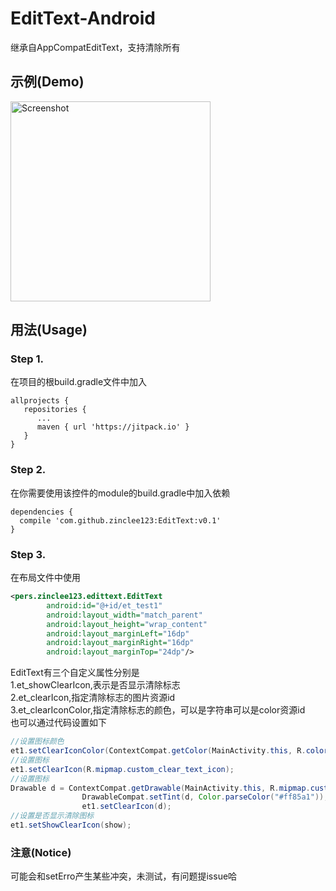 # EditText-Android
继承自AppCompatEditText，支持清除所有

## 示例(Demo)
<p><img src="https://github.com/zinclee123/EditText-Android/blob/master/img/Demo.gif?raw=true?raw=true" width="320" alt="Screenshot"/></p>

## 用法(Usage)
### Step 1.
在项目的根build.gradle文件中加入<br/>
```
allprojects {
   repositories {
      ...
      maven { url 'https://jitpack.io' }
   }
}
   ```
### Step 2.
在你需要使用该控件的module的build.gradle中加入依赖<br/>
```
dependencies {
  compile 'com.github.zinclee123:EditText:v0.1'
}
```
### Step 3.
在布局文件中使用</br>
```xml
<pers.zinclee123.edittext.EditText
        android:id="@+id/et_test1"
        android:layout_width="match_parent"
        android:layout_height="wrap_content"
        android:layout_marginLeft="16dp"
        android:layout_marginRight="16dp"
        android:layout_marginTop="24dp"/>
```
EditText有三个自定义属性分别是</br>
1.et_showClearIcon,表示是否显示清除标志</br>
2.et_clearIcon,指定清除标志的图片资源id</br>
3.et_clearIconColor,指定清除标志的颜色，可以是字符串可以是color资源id</br>
也可以通过代码设置如下</br>
```java
//设置图标颜色
et1.setClearIconColor(ContextCompat.getColor(MainActivity.this, R.color.colorPrimary));
//设置图标
et1.setClearIcon(R.mipmap.custom_clear_text_icon);
//设置图标
Drawable d = ContextCompat.getDrawable(MainActivity.this, R.mipmap.custom_clear_text_icon);
                DrawableCompat.setTint(d, Color.parseColor("#ff85a1"));
                et1.setClearIcon(d);
//设置是否显示清除图标
et1.setShowClearIcon(show);
```
### 注意(Notice)
可能会和setErro产生某些冲突，未测试，有问题提issue哈



